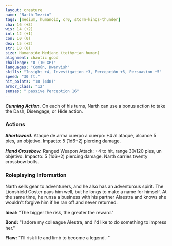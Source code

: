 ```yaml
---
layout: creature
name: "Narth Tezrin"
tags: [medium, humanoid, cr0, storm-kings-thunder]
cha: 16 (+3)
wis: 14 (+2)
int: 12 (+1)
con: 10 (0)
dex: 15 (+2)
str: 10 (0)
size: Humanoide Mediano (tethyrian human)
alignment: chaotic good
challenge: "0 (10 XP)"
languages: "Común, Dwarvish"
skills: "Insight +4, Investigation +3, Percepción +6, Persuasion +5"
speed: "30 ft."
hit_points: "18 (4d8)"
armor_class: "12"
senses: " passive Perception 16"
---
```


***Cunning Action.*** On each of his turns, Narth can use a bonus action to take the Dash, Disengage, or Hide action.

### Actions

***Shortsword.*** Ataque de arma cuerpo a cuerpo: +4 al ataque, alcance 5 pies, un objetivo. Impacto: 5 (1d6+2) piercing damage.

***Hand Crossbow.*** Ranged Weapon Attack: +4 to hit, range 30/120 pies, un objetivo. Impacto: 5 (1d6+2) piercing damage. Narth carries twenty crossbow bolts.

### Roleplaying Information

Narth sells gear to adventurers, and he also has an adventurous spirit. The Lionshield Coster pays him well, but he longs to make a name for himself. At the same time, he runsa a business with his partner Alaestra and knows she wouldn't forgive him if he ran off and never returned.

**Ideal:** "The bigger the risk, the greater the reward."

**Bond:** "I adore my colleague Alestra, and I'd like to do something to impress her."

**Flaw:** "I'll risk life and limb to become a legend.-"